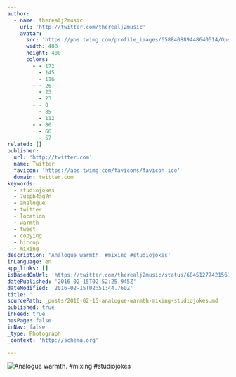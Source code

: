 ```yaml
---
author:
  - name: therealj2music
    url: 'http://twitter.com/therealj2music'
    avatar:
      src: 'https://pbs.twimg.com/profile_images/658840889448640514/OpsddN_S_400x400.jpg'
      width: 400
      height: 400
      colors:
        - - 172
          - 145
          - 116
        - - 26
          - 23
          - 23
        - - 0
          - 85
          - 112
        - - 86
          - 66
          - 57
related: []
publisher:
  url: 'http://twitter.com'
  name: Twitter
  favicon: 'https://abs.twimg.com/favicons/favicon.ico'
  domain: twitter.com
keywords:
  - studiojokes
  - 7uspb4ag7n
  - analogue
  - twitter
  - location
  - warmth
  - tweet
  - copying
  - hiccup
  - mixing
description: 'Analogue warmth. #mixing #studiojokes'
inLanguage: en
app_links: []
isBasedOnUrl: 'https://twitter.com/therealj2music/status/684512774215614464'
datePublished: '2016-02-15T02:52:25.945Z'
dateModified: '2016-02-15T02:51:44.760Z'
title: ''
sourcePath: _posts/2016-02-15-analogue-warmth-mixing-studiojokes.md
published: true
inFeed: true
hasPage: false
inNav: false
_type: Photograph
_context: 'http://schema.org'

---
```

![Analogue warmth&period; &num;mixing &num;studiojokes](https://pbs.twimg.com/media/CX_gtXbUEAEhv_b.jpg:large)